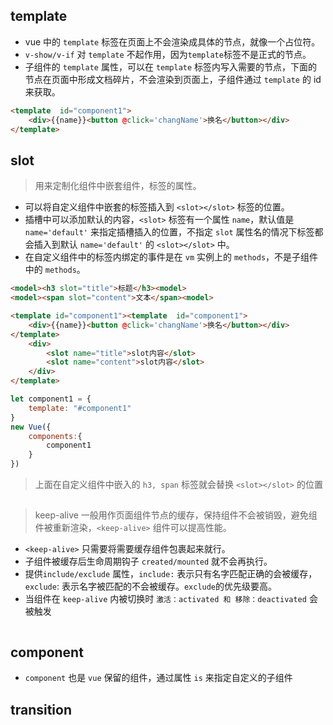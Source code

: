 ## template 
* vue 中的 `template` 标签在页面上不会渲染成具体的节点，就像一个占位符。
* `v-show/v-if` 对 `template` 不起作用，因为`template`标签不是正式的节点。
* 子组件的 `template` 属性，可以在 `template` 标签内写入需要的节点，下面的节点在页面中形成文档碎片，不会渲染到页面上，子组件通过 `template` 的 id 来获取。
``` html
<template  id="component1">
    <div>{{name}}<button @click='changName'>换名</button></div>
</template>
```


## slot
> 用来定制化组件中嵌套组件，标签的属性。
* 可以将自定义组件中嵌套的标签插入到 `<slot></slot>` 标签的位置。
* 插槽中可以添加默认的内容，`<slot>` 标签有一个属性 `name`，默认值是 `name='default'` 来指定插槽插入的位置，不指定 `slot` 属性名的情况下标签都会插入到默认 `name='default'` 的 `<slot></slot>` 中。
* 在自定义组件中的标签内绑定的事件是在 `vm` 实例上的 `methods`，不是子组件中的 `methods`。
``` html
<model><h3 slot="title">标题</h3><model>
<model><span slot="content">文本</span><model>

<template id="component1"><template  id="component1">
    <div>{{name}}<button @click='changName'>换名</button></div>
</template>
    <div>
        <slot name="title">slot内容</slot>
        <slot name="content">slot内容</slot>
    </div>
</template>
```

``` js
let component1 = {
    template: "#component1"
}
new Vue({
    components:{
        component1
    }
})
```
> 上面在自定义组件中嵌入的 `h3, span` 标签就会替换 `<slot></slot>` 的位置


## <keep-alive>
> keep-alive 一般用作页面组件节点的缓存，保持组件不会被销毁，避免组件被重新渲染，`<keep-alive>` 组件可以提高性能。
* `<keep-alive>` 只需要将需要缓存组件包裹起来就行。
* 子组件被缓存后生命周期钩子 `created/mounted` 就不会再执行。
* 提供`include/exclude` 属性，`include:` 表示只有名字匹配正确的会被缓存，`exclude`: 表示名字被匹配的不会被缓存。`exclude`的优先级要高。
* 当组件在 `keep-alive` 内被切换时 `激活：activated 和 移除：deactivated` 会被触发
``` js  

````

## component
* `component` 也是 `vue` 保留的组件，通过属性 `is` 来指定自定义的子组件

## transition
